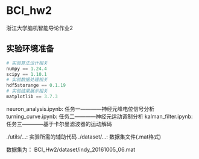 # BCI_hw2
浙江大学脑机智能导论作业2

## 实验环境准备

```python
# 实验算法设计相关 
numpy == 1.24.4
scipy == 1.10.1
# 实验数据处理相关
hdf5storange == 0.1.19
# 实验结果展示相关
matplotlib == 3.7.3
```

neuron_analysis.ipynb: 任务一————神经元峰电位信号分析
turning_curve.ipynb: 任务二————神经元运动调制分析
kalman_filter.ipynb: 任务三————基于卡尔曼滤波器的运动解码

./utils/...: 实验所需的辅助代码
./dataset/...: 数据集文件(.mat格式)

数据集为：
BCI_Hw2/dataset/indy_20161005_06.mat
